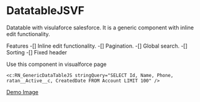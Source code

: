 # DatatableJSVF
Datatable with visulaforce salesforce. It is a generic component with inline edit functionality. 

Features
-[] Inline edit functionality.
-[] Pagination.
-[] Global search.
-[] Sorting
-[] Fixed header


Use this component in visualforce page 
```
<c:RN_GenericDataTableJS stringQuery="SELECT Id, Name, Phone, ratan__Active__c, CreatedDate FROM Account LIMIT 100" />
```

[Demo Image](https://drive.google.com/file/d/0B5PMI0wQcOqlMTVZOFJPakFpemM/view?usp=sharing)
